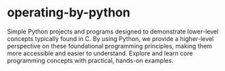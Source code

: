 # operating-by-python
Simple Python projects and programs designed to demonstrate lower-level concepts typically found in C. By using Python, we provide a higher-level perspective on these foundational programming principles, making them more accessible and easier to understand. Explore and learn core programming concepts with practical, hands-on examples.
